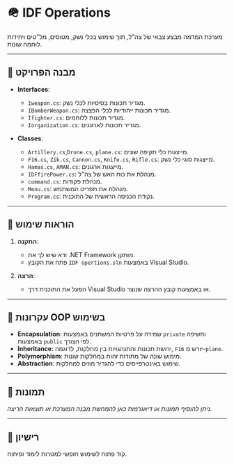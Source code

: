 # 🪖 IDF Operations

מערכת המדמה מבצע צבאי של צה"ל, תוך שימוש בכלי נשק, מטוסים, מל"טים ויחידות לוחמה שונות.

---

## 📁 מבנה הפרויקט

- **Interfaces**:
  - `Iweapon.cs`: מגדיר תכונות בסיסיות לכלי נשק.
  - `IBomberWeapon.cs`: מגדיר תכונות ייחודיות לכלי הפצצה.
  - `Ifighter.cs`: מגדיר תכונות ללוחמים.
  - `Iorganization.cs`: מגדיר תכונות לארגונים.

- **Classes**:
  -  `Artillery.cs`,`Drone.cs`, `plane.cs`: מייצגות כלי תקיפה שונים.
  - `F16.cs`, `Zik.cs`, `Cannon.cs`, `Knife.cs`, `Rifle.cs`: מייצגות סוגי כלי נשק.
  - `Hamas.cs`, `AMAN.cs`: מייצגות ארגונים.
  - `IDFfirePower.cs`: מנהלת את כוח האש של צה"ל.
  - `command.cs`: מנהלת פקודות.
  - `Menu.cs`: מנהלת את תפריט המשתמש.
  - `Program.cs`: נקודת הכניסה הראשית של התוכנית.

---

## 🔧 הוראות שימוש

1. **התקנה**:
   - ודא שיש לך את .NET Framework מותקן.
   - פתח את הקובץ `IDF opertions.sln` באמצעות Visual Studio.

2. **הרצה**:
   - הפעל את התוכנית דרך Visual Studio או באמצעות קובץ ההרצה שנוצר.

---

## 🧠 עקרונות OOP בשימוש

- **Encapsulation**: שמירה על פרטיות המשתנים באמצעות `private` וחשיפה באמצעות `public` לפי הצורך.
- **Inheritance**: ירושת תכונות והתנהגויות בין מחלקות, לדוגמה, `F16` יורש מ-`plane`.
- **Polymorphism**: מימוש שונה של מתודות זהות במחלקות שונות.
- **Abstraction**: שימוש באינטרפייסים כדי להגדיר חוזים למחלקות.

---

## 📸 תמונות

*ניתן להוסיף תמונות או דיאגרמות כאן להמחשת מבנה המערכת או תוצאות הריצה.*

---

## 📄 רישיון

קוד פתוח לשימוש חופשי למטרות לימוד ופיתוח.

